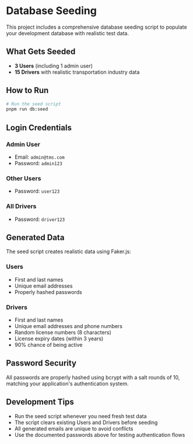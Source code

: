 # Database Seeding

This project includes a comprehensive database seeding script to populate your development database with realistic test data.

## What Gets Seeded

- **3 Users** (including 1 admin user)
- **15 Drivers** with realistic transportation industry data

## How to Run

```bash
# Run the seed script
pnpm run db:seed
```

## Login Credentials

### Admin User

- Email: `admin@tms.com`
- Password: `admin123`

### Other Users

- Password: `user123`

### All Drivers

- Password: `driver123`

## Generated Data

The seed script creates realistic data using Faker.js:

### Users

- First and last names
- Unique email addresses
- Properly hashed passwords

### Drivers

- First and last names
- Unique email addresses and phone numbers
- Random license numbers (8 characters)
- License expiry dates (within 3 years)
- 90% chance of being active

## Password Security

All passwords are properly hashed using bcrypt with a salt rounds of 10, matching your application's authentication system.

## Development Tips

- Run the seed script whenever you need fresh test data
- The script clears existing Users and Drivers before seeding
- All generated emails are unique to avoid conflicts
- Use the documented passwords above for testing authentication flows
